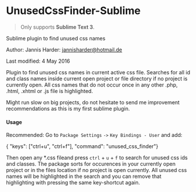 # UnusedCssFinder-Sublime
> Only supports **Sublime Text 3**.

Sublime plugin to find unused css names

Author: Jannis Harder: jannisharder@hotmail.de

Last modified: 4 May 2016

Plugin to find unused css names in current active css file. Searches for all id and class names inside current open project or file directory if no project is currently open. All css names that do not occur once in any other .php, .html, .xhtml or .js file is highlighted.

Might run slow on big projects, do not hesitate to send me improvement recommendations as this is my first sublime plugin.

#### Usage
Recommended:
Go to `Package Settings` `->` `Key Bindings - User` and add:

{ "keys": ["ctrl+u", "ctrl+f"], "command": "unused_css_finder"}

Then open any *.css fileand press `ctrl` + `u` + `f` to search for unused css ids and classes. The package sorts for occurences in your currently open project or in the files location if no project is open currently. All unused css names will be highlighted in the search and you can remove that highlighting with pressing the same key-shortcut again.
